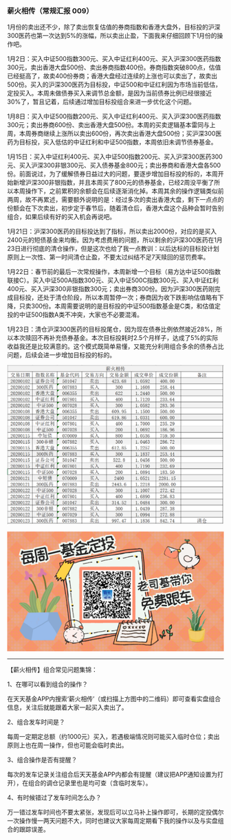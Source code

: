 ### 薪火相传（常规汇报 009）

1月份的卖出还不少，除了卖出恢复估值的券商指数和香港大盘外，目标投的沪深300医药也第一次达到5%的涨幅，所以卖出止盈，下面我来仔细回顾下1月份的操作吧。

1月2日：买入中证500指数300元、买入中证红利400元、买入沪深300医药指数300元，卖出香港大盘500份、卖出券商指数400份。券商指数突破800点，估值已经挺高了，故卖400份券商；香港大盘经过连续的上涨也可以卖出了，故卖出500份。买入的沪深300医药为目标投，中证500和中证红利因为市场当前低估，定投买入。本周未做债券买入来调节总金额，是因为当前债券比例已经很接近30%了，暂且记着，后续通过增加目标投组合来进一步优化这个问题。

1月8日：买入中证500指数200元、买入中证红利400元、买入沪深300医药指数300元；卖出券商600份、卖出香港大盘500份。本周的买卖逻辑基本雷同与上周，本周券商继续上涨所以卖出600份，再次卖出香港大盘500份；买沪深300医药为目标投，买入低估的中证红利和中证500指数，本周依旧未调节债券基金。

1月15日：买入中证红利400元、买入中证500指数200元、买入沪深300医药300元、买入沪深300非银300元、买入债券基金800元；卖出券商和香港大盘各500份。前面说过，为了缓解债券日益过大的问题，要逐步增加目标投的标的，本周开始新增沪深300非银指数，并且本周买了800元的债券基金，已经2周没平衡了所以本周操作下，之前累积的余额会在后续逐渐消化掉。本周其余的操作逻辑类似前两周，故不再累述，需要额外说明的是：经过多次的卖出香港大盘，剩下一点点的份额会在下次卖出，初步定于春节后，随着清仓后，香港大盘这个品种会暂时告别组合，如果后续有好的买入机会再说吧。

1月21日：沪深300医药的目标投达到了指标，所以卖出2000份，对应的是买入2400元的短债基金来均衡。因为考虑费用的问题，所以剩余的沪深300医药在1月23日进行彻底的清仓操作，但是这次也给了我一点教训：以后达标的目标投计划原则上一次性、第一时间清仓止盈，不要太过纠结不足7天赎回的惩罚费率。

1月22日：春节前的最后一次常规操作，本周新增一个目标（易方达中证500指数联接C）。买入中证500A指数300元、买入中证500C指数300元、买入中证红利400元、买入沪深300非银指数300元；卖出券商300份。因为沪深300医药刚完成目标投，还处于清仓阶段，所以本周暂停一次；券商因为收下跌影响估值略有下降，只卖300份。本周需要说明的是目标投的中证500指数基金是C类，和估值定投的中证500指数A类不冲突，大家也不必要混淆。

1月23日：清仓沪深300医药的目标投尾仓，因为现在债券比例依然接近28%，所以本次赎回不再补充债券基金。本次目标投耗时2.5个月样子，达成了5%的实际收益我还是比较满意的。这个模式既简单易懂，又能充分利用组合多余的债券占比问题，后续会进一步增加目标投的标的。

![009明细](../img/xhxc-009-1.png)

![二维码](../img/xhxc-qrcode.png)

---

【薪火相传】组合常见问题集锦：

1、在哪可以看到组合的操作？

在天天基金APP内搜索‘薪火相传’（或扫描上方图中的二维码）即可查看实盘组合信息，关注后就能跟着大家一起买入卖出了。

2、组合发车时间是？

每周一定期定总额（约1000元）买入，若遇极端情况则可能买入临时仓位；卖出原则上也在周一操作，但也可能会临时卖出。

3、组合操作是否有提醒？

每次的发车记录关注组合后天天基金APP内都会有提醒（建议把APP通知设置为打开），在组合的调仓记录里也是均可查（含临时发车）。

4、有时候错过了发车时间怎么办？

万一错过发车时间也不要太紧张，发现后可以立马补上操作即可，长期的定投偶尔一次操作慢一两天问题不大，同时也建议大家每周定期看下我的操作以及与实盘组合的跟踪误差。